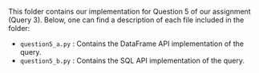 This folder contains our implementation for Question 5 of our assignment (Query 3). Below, one can find a description of each file included in the folder:  
- `question5_a.py` : Contains the DataFrame API implementation of the query.
- `question5_b.py` : Contains the SQL API implementation of the query.  

